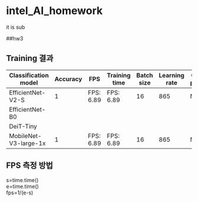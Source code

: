 # intel_AI_homework  
it is sub


##hw3
## Training 결과
|Classification model|Accuracy|FPS|Training time|Batch size|Learning rate|Other prams|
|----|----|----|----|----|----|----|
|EfficientNet-V2-S| 1| FPS: 6.89 |FPS: 6.89 | 16|865 |NONE | 
|EfficientNet-B0| 
|DeiT-Tiny| 
|MobileNet-V3-large-1x| 1| FPS: 6.89 |FPS: 6.89 | 16|865 |NONE |


## FPS 측정 방법  
s=time.time()  
e=time.time()  
fps=1/(e-s)  
